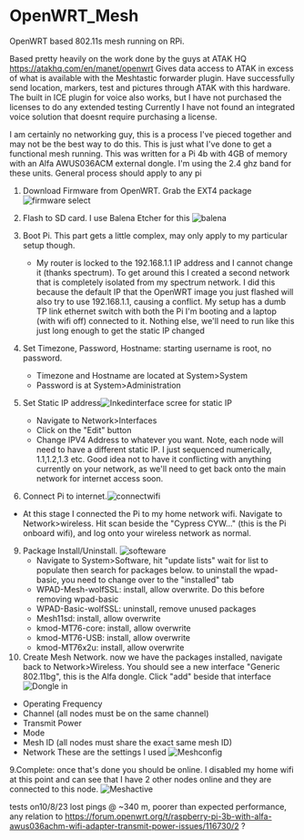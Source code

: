 # OpenWRT_Mesh
OpenWRT based 802.11s mesh running on RPi. 

Based pretty heavily on the work done by the guys at ATAK HQ  https://atakhq.com/en/manet/openwrt
Gives data access to ATAK in excess of what is available with the Meshtastic forwarder plugin.
Have successfully send location, markers, test and pictures through ATAK with this hardware. The built in ICE plugin for voice also works, but I have not purchased the licenses to do any extended testing
Currently I have not found an integrated voice solution that doesnt require purchasing a license.

I am certainly no networking guy, this is a process I've pieced together and may not be the best way to do this. This is just what I've done to get a functional mesh running. 
This was written for a Pi 4b with 4GB of memory with an Alfa AWUS036ACM external dongle. I'm using the 2.4 ghz band for these units. General process should apply to any pi

1. Download Firmware from OpenWRT. Grab the EXT4 package ![firmware select](https://github.com/boyette2001/OpenWRT_Mesh/assets/74009174/8ed6b890-0aa1-484e-bd88-4a1bc200303e)

2. Flash to SD card. I use Balena Etcher for this ![balena](https://github.com/boyette2001/OpenWRT_Mesh/assets/74009174/e26924e1-faf0-49be-a811-da49508a7cbd)

3. Boot Pi. This part gets a little complex, may only apply to my particular setup though. 
   - My router is locked to the 192.168.1.1 IP address and I cannot change it (thanks spectrum). To get around this I created a second network that is completely isolated from my spectrum network. I did this because the default IP that the OpenWRT image you just flashed will also try to use 192.168.1.1, causing a conflict. My setup has a dumb TP link ethernet switch with both the Pi I'm booting and a laptop (with wifi off) connected to it. Nothing else, we'll need to run like this just long enough to get the static IP changed
4. Set Timezone, Password, Hostname: starting username is root, no password.
   - Timezone and Hostname are located at System>System
   - Password is at System>Administration
6. Set Static IP address![Inkedinterface scree for static IP](https://github.com/boyette2001/OpenWRT_Mesh/assets/74009174/eafa0a34-0aca-4e6a-b199-a03ff24e24fe)

   - Navigate to Network>Interfaces
   - Click on the "Edit" button
   - Change IPV4 Address to whatever you want. Note, each node will need to have a different static IP. I just sequenced numerically, 1.1,1.2,1.3 etc. Good idea not to have it conflicting with anything currently on your network, as we'll need to get back onto the main network for internet access soon.
 7. Connect Pi to internet.![connectwifi](https://github.com/boyette2001/OpenWRT_Mesh/assets/74009174/8a453488-0bdc-4e73-a976-b7784efbf745)

   - At this stage I connected the Pi to my home network wifi. Navigate to Network>wireless. Hit scan beside the "Cypress CYW..." (this is the Pi onboard wifi), and log onto your wireless network as normal. 
9. Package Install/Uninstall. ![softeware](https://github.com/boyette2001/OpenWRT_Mesh/assets/74009174/6ddfa4cf-4e35-42e4-8e61-5120f397fe44)
   - Navigate to System>Software, hit "update lists" wait for list to populate then search for packages below. to uninstall the wpad-basic, you need to change over to the "installed" tab
   - WPAD-Mesh-wolfSSL: install, allow overwrite. Do this before removing wpad-basic 
   - WPAD-Basic-wolfSSL: uninstall, remove unused packages
   - Mesh11sd: install, allow overwrite
   - kmod-MT76-core: install, allow overwrite
   - kmod-MT76-USB: install, allow overwrite
   - kmod-MT76x2u: install, allow overwrite
10. Create Mesh Network.  now we have the packages installed, navigate back to Network>Wireless. You should see a new interface "Generic 802.11bg", this is the Alfa dongle. Click "add" beside that interface![Dongle in](https://github.com/boyette2001/OpenWRT_Mesh/assets/74009174/4337cfec-694f-4267-9375-da31148baade)

   - Operating Frequency
   - Channel (all nodes must be on the same channel)
   - Transmit Power
   - Mode
   - Mesh ID (all nodes must share the exact same mesh ID)
   - Network
     These are the settings I used ![Meshconfig](https://github.com/boyette2001/OpenWRT_Mesh/assets/74009174/fd850d73-78a4-400c-b8ab-36e446609682)

9.Complete: once that's done you should be online. I disabled my home wifi at this point and can see that I have 2 other nodes online and they are connected to this node. ![Meshactive](https://github.com/boyette2001/OpenWRT_Mesh/assets/74009174/229b6161-5f17-48c4-9968-9fbf14f73cc0)

tests on10/8/23 lost pings @ ~340 m, poorer than expected performance, any relation to https://forum.openwrt.org/t/raspberry-pi-3b-with-alfa-awus036achm-wifi-adapter-transmit-power-issues/116730/2 ?


   
